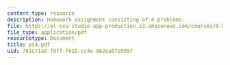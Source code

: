```yaml
---
content_type: resource
description: Homework assignment consisting of 4 problems.
file: https://ol-ocw-studio-app-production.s3.amazonaws.com/courses/8-591j-systems-biology-fall-2004/761c71a8f6fff615cc4e862eab7e5997_ps4.pdf
file_type: application/pdf
resourcetype: Document
title: ps4.pdf
uid: 761c71a8-f6ff-f615-cc4e-862eab7e5997
---
```

